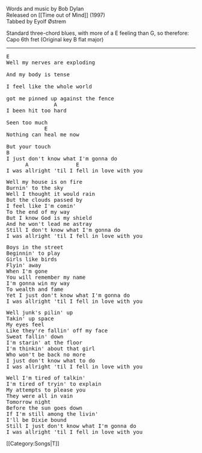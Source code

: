 Words and music by Bob Dylan<br>
Released on [[Time out of Mind]] (1997)<br>
Tabbed by Eyolf Østrem

Standard three-chord blues, with more of a E feeling than G, so
therefore: Capo 6th fret (Original key B flat major)

----
<pre class="verse">
E
Well my nerves are exploding

And my body is tense

I feel like the whole world

got me pinned up against the fence
               A
I been hit too hard

Seen too much
            E
Nothing can heal me now

But your touch
B
I just don't know what I'm gonna do
      A               E
I was allright 'til I fell in love with you
</pre>

<pre class="verse">
Well my house is on fire
Burnin' to the sky
Well I thought it would rain
But the clouds passed by
I feel like I'm comin'
To the end of my way
But I know God is my shield
And he won't lead me astray
Still I don't know what I'm gonna do
I was allright 'til I fell in love with you
</pre>

<pre class="verse">
Boys in the street
Beginnin' to play
Girls like birds
Flyin' away
When I'm gone
You will remember my name
I'm gonna win my way
To wealth and fame
Yet I just don't know what I'm gonna do
I was allright 'til I fell in love with you
</pre>

<pre class="verse">
Well junk's pilin' up
Takin' up space
My eyes feel
Like they're fallin' off my face
Sweat fallin' down
I'm starin' at the floor
I'm thinkin' about that girl
Who won't be back no more
I just don't know what to do
I was allright 'til I fell in love with you
</pre>

<pre class="verse">
Well I'm tired of talkin'
I'm tired of tryin' to explain
My attempts to please you
They were all in vain
Tomorrow night
Before the sun goes down
If I'm still among the livin'
I'll be Dixie bound
Still I just don't know what I'm gonna do
I was allright 'til I fell in love with you
</pre>

[[Category:Songs|T]]
